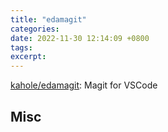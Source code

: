 ```yaml
---
title: "edamagit"
categories: 
date: 2022-11-30 12:14:09 +0800
tags: 
excerpt: 
---
```


[kahole/edamagit](https://github.com/kahole/edamagit): Magit for VSCode










## Misc



